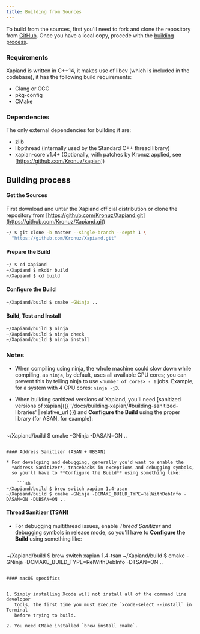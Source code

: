 ```yaml
---
title: Building from Sources
---
```


[GitHub]: https://github.com/Kronuz/Xapiand

To build from the sources, first you'll need to fork and clone the repository
from [GitHub]. Once you have a local copy, procede with the
[building process](#building-process).


### Requirements

Xapiand is written in C++14, it makes use of libev (which is included in the
codebase), it has the following build requirements:

* Clang or GCC
* pkg-config
* CMake


### Dependencies

The only external dependencies for building it are:

* zlib
* libpthread (internally used by the Standard C++ thread library)
* xapian-core v1.4+ (Optionally, with patches by Kronuz applied, see [https://github.com/Kronuz/xapian])


## Building process

#### Get the Sources

First download and untar the Xapiand official distribution or clone the
repository from [https://github.com/Kronuz/Xapiand.git](https://github.com/Kronuz/Xapiand.git)

```sh
~/ $ git clone -b master --single-branch --depth 1 \
  "https://github.com/Kronuz/Xapiand.git"
```

#### Prepare the Build

```sh
~/ $ cd Xapiand
~/Xapiand $ mkdir build
~/Xapiand $ cd build
```

#### Configure the Build

```sh
~/Xapiand/build $ cmake -GNinja ..
```

#### Build, Test and Install

```sh
~/Xapiand/build $ ninja
~/Xapiand/build $ ninja check
~/Xapiand/build $ ninja install
```


### Notes

* When compiling using ninja, the whole machine could slow down while compiling,
  as `ninja`, by default, uses all available CPU cores; you can prevent this by
  telling ninja to use `<number of cores> - 1` jobs. Example, for a system with
  4 CPU cores: `ninja -j3`.

* When building sanitized versions of Xapiand, you'll need
  [sanitized versions of xapian]({{ '/docs/building-xapian/#building-sanitized-libraries' | relative_url }})
  and **Configure the Build** using the proper library (for ASAN, for example):

    ```sh
~/Xapiand/build $ cmake -GNinja -DASAN=ON ..
```

#### Address Sanitizer (ASAN + UBSAN)

* For developing and debugging, generally you'd want to enable the
  *Address Sanitizer*, tracebacks in exceptions and debugging symbols,
  so you'll have to **Configure the Build** using something like:

    ```sh
~/Xapiand/build $ brew switch xapian 1.4-asan
~/Xapiand/build $ cmake -GNinja -DCMAKE_BUILD_TYPE=RelWithDebInfo -DASAN=ON -DUBSAN=ON ..
```

#### Thread Sanitizer (TSAN)

* For debugging multithread issues, enable *Thread Sanitizer* and debugging
  symbols in release mode, so you'll have to **Configure the Build** using
  something like:

    ```sh
~/Xapiand/build $ brew switch xapian 1.4-tsan
~/Xapiand/build $ cmake -GNinja -DCMAKE_BUILD_TYPE=RelWithDebInfo -DTSAN=ON ..
```

#### macOS specifics


1. Simply installing Xcode will not install all of the command line developer
   tools, the first time you must execute `xcode-select --install` in Terminal
   before trying to build.

2. You need CMake installed `brew install cmake`.
